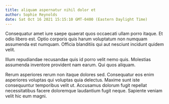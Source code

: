 ```yaml
---
title: aliquam aspernatur nihil dolor et
author: Sophie Reynolds
date: Sat Oct 16 2021 15:15:10 GMT-0400 (Eastern Daylight Time)
---
```

Consequatur amet iure saepe quaerat quos occaecati ullam porro itaque. Et odio libero est. Optio corporis quis harum voluptatum non numquam assumenda est numquam. Officia blanditiis qui aut nesciunt incidunt quidem velit.

 Illum repudiandae recusandae quis id porro velit nemo quis. Molestias assumenda inventore provident nam earum. Qui quos aliquam.

 Rerum asperiores rerum non itaque dolores sed. Consequatur eos enim asperiores voluptas qui voluptas quia delectus. Maxime sunt iste consequuntur temporibus velit ut. Accusamus dolorum fugit repellat necessitatibus facere doloremque laudantium fugit neque. Sapiente veniam velit hic eum magni.